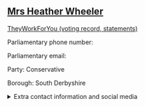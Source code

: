 ## <a href="https://members.parliament.uk/member/4053/contact">Mrs Heather Wheeler</a>

<a href="https://www.theyworkforyou.com/mp/24769/heather_wheeler/south_derbyshire">TheyWorkForYou (voting record, statements)</a> 

Parliamentary phone number:  

Parliamentary email:  

Party: Conservative 

Borough: South Derbyshire 

<details><summary>Extra contact information and social media</summary> 
<li>Website: http://www.heatherwheeler.org.uk</li>
<li>Twitter: https://twitter.com/HeatherWheeler</li>
<li>Constituency office phone number: 01283225365</li>
<li>Constituency office email:</li>
<li>Facebook:</li>
<li>Instagram:</li>
<li>Youtube:</li>
<li>Linkedin:</li>
<li>Government department phone number:</li>
<li>Government department email:</li>
<li>Threads:</li>
<li>Party office phone number:</li>
<li>Party office email:</li>
<li>Tiktok:</li>
</details>